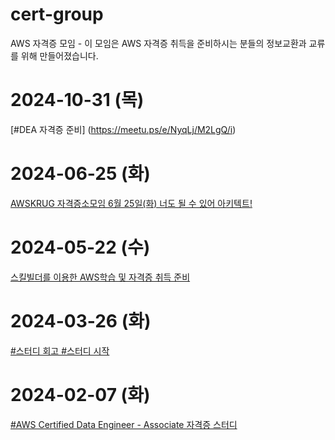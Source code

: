 # cert-group
AWS 자격증 모임 - 이 모임은 AWS 자격증 취득을 준비하시는 분들의 정보교환과 교류를 위해 만들어졌습니다.

# 2024-10-31 (목)
[#DEA 자격증 준비]
(https://meetu.ps/e/NyqLj/M2LgQ/i)

# 2024-06-25 (화)
[AWSKRUG 자격증소모임 6월 25일(화) 너도 될 수 있어 아키텍트!](https://www.meetup.com/ko-KR/awskrug/events/301433499/?eventOrigin=group_calendar)

# 2024-05-22 (수)
[스킬빌더를 이용한 AWS학습 및 자격증 취득 준비](https://www.meetup.com/ko-KR/awskrug/events/300898964/?eventOrigin=group_calendar)

# 2024-03-26 (화)
[#스터디 회고 #스터디 시작](https://www.meetup.com/ko-KR/awskrug/events/299053066/?eventOrigin=group_calendar)

# 2024-02-07 (화)
[#AWS Certified Data Engineer - Associate 자격증 스터디](https://www.meetup.com/ko-KR/awskrug/events/299765408/?eventOrigin=group_calendar)